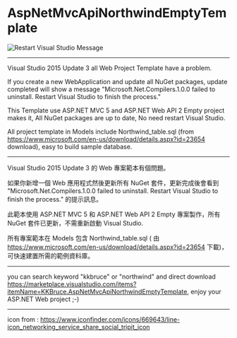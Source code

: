# AspNetMvcApiNorthwindEmptyTemplate

![Restart Visual Studio Message](https://kkbruce.gallery.vsassets.io/_apis/public/gallery/publisher/kkbruce/extension/aspnetmvcapinorthwindemptytemplate/1.0/assetbyname/247471/1/2017-02-08_16-37-12.png)

---

Visual Studio 2015 Update 3 all Web Project Template have a problem.

If you create a new WebApplication and update all NuGet packages, update completed will show a message "Microsoft.Net.Compilers.1.0.0 failed to uninstall. Restart Visual Studio to finish the process."

This Template use ASP.NET MVC 5 and ASP.NET Web API 2 Empty project makes it, All NuGet packages are up to date, No need restart Visual Studio.

All project template in Models include Northwind_table.sql (from https://www.microsoft.com/en-us/download/details.aspx?id=23654 download), easy to build sample database.

---

Visual Studio 2015 Update 3 的 Web 專案範本有個問題。

如果你新增一個 Web 應用程式然後更新所有 NuGet 套件，更新完成後會看到 "Microsoft.Net.Compilers.1.0.0 failed to uninstall. Restart Visual Studio to finish the process." 的提示訊息。

此範本使用 ASP.NET MVC 5 和 ASP.NET Web API 2 Empty 專案製作，所有 NuGet 套件已更新，不需重新啟動 Visual Studio.

所有專案範本在 Models 包含 Northwind_table.sql ( 由 https://www.microsoft.com/en-us/download/details.aspx?id=23654 下載)，可快速建置所需的範例資料庫。

---

you can search keyword "kkbruce" or "northwind" and direct download https://marketplace.visualstudio.com/items?itemName=KKBruce.AspNetMvcApiNorthwindEmptyTemplate, enjoy your ASP.NET Web project ;-) 

---

icon from : https://www.iconfinder.com/icons/669643/line-icon_networking_service_share_social_tripit_icon
